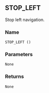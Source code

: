 ## STOP\_LEFT

Stop left navigation.


### Name

`STOP_LEFT ()`


### Parameters

`None`


### Returns

`None`